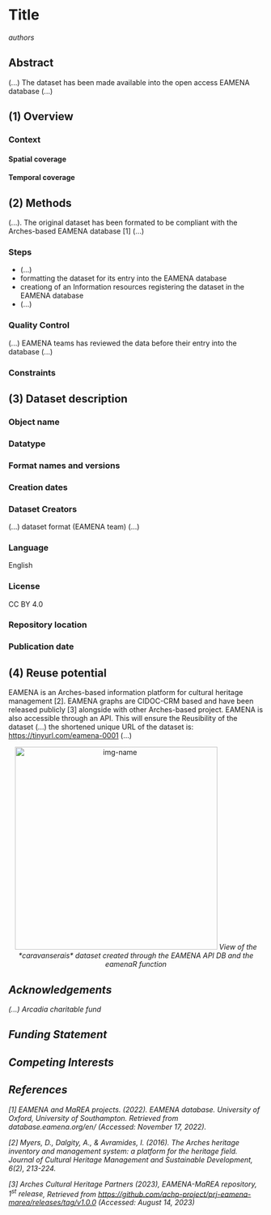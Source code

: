 # Title

*authors*

## **Abstract**

(...) The dataset has been made available into the open access EAMENA database (...)

## **(1) Overview**

### **Context**

#### **Spatial coverage**

#### **Temporal coverage**

## **(2) Methods**

(...). The original dataset has been formated to be compliant with the Arches-based EAMENA database [1] (...)

### **Steps**

- (...) 
- formatting the dataset for its entry into the EAMENA database
- creationg of an Information resources registering the dataset in the EAMENA database
- (...)

### **Quality Control**

(...) EAMENA teams has reviewed the data before their entry into the database (...)

### **Constraints**

## **(3) Dataset description**

### **Object name**

### **Datatype**

### **Format names and versions**

### **Creation dates**

### **Dataset Creators**

(...) dataset format (EAMENA team) (...) 

### **Language**

English

### **License**

CC BY 4.0

### **Repository location**

### **Publication date**

## **(4) Reuse potential**

EAMENA is an Arches-based information platform for cultural heritage management [2]. EAMENA graphs are CIDOC-CRM based and have been released publicly [3] alongside with other Arches-based project. EAMENA is also accessible through an API. This will ensure the Reusibility of the dataset (...) the shortened unique URL of the dataset is: <https://tinyurl.com/eamena-0001> (...)

<p align="center">
  <img alt="img-name" src="https://github.com/eamena-project/eamenaR/blob/main/results/caravanserail.png" width="400">
  <em> View of the *caravanserais* dataset created through the EAMENA API DB and the eamenaR function
</p>


## **Acknowledgements**

(...) Arcadia charitable fund

## **Funding Statement**

## **Competing Interests**

## **References**

[1] EAMENA and MaREA projects. (2022). *EAMENA database*. University of Oxford, University of Southampton. Retrieved from database.eamena.org/en/ (Accessed: November 17, 2022).

[2] Myers, D., Dalgity, A., & Avramides, I. (2016). The Arches heritage inventory and management system: a platform for the heritage field. *Journal of Cultural Heritage Management and Sustainable Development*, 6(2), 213-224.

[3] Arches Cultural Heritage Partners (2023), *EAMENA-MaREA repository, 1<sup>st</sup> release*, Retrieved from https://github.com/achp-project/prj-eamena-marea/releases/tag/v1.0.0 (Accessed: August 14, 2023)
